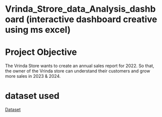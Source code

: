# Vrinda_Strore_data_Analysis_dashboard (interactive dashboard creative using ms excel)  
 # Project Objective
The Vrinda Store wants to create an annual sales report for 2022. So that, the owner of the Vrinda store can understand their customers and grow more sales in 2023 & 2024.

# dataset used
<a href="https://github.com/poonambokde/Vrinda_Strore_data_Analysis_dashboard/blob/main/Vrinda%20Store%20Data%20Analysis.xlsx">Dataset</a>
